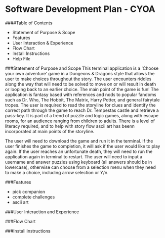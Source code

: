 # Software Development Plan - CYOA

####Table of Contents
- Statement of Purpose & Scope
- Features
- User Interaction & Experience 
- Flow Chart
- Install Instructions 
- Help File 




###Statement of Purpose and Scope
This terminal application is a 'Choose your own adventure' game in a Dungeons & Dragons style that allows the user to make choices throughout the story. The user encounters riddles along the way that will need to be solved to move on or will result in death or looping back to an earlier choice. 
The main point of the game is fun! The application is fantasy based with references and nods to popular fandoms such as Dr. Who, The Hobbit, The Matrix, Harry Potter, and general fairytale tropes. The user is required to read the storyline for clues and identify the correct path through the game to reach Dr. Tempestas castle and retrieve a pass-key. It is part of a trend of puzzle and logic games, along with escape rooms, for an audience ranging from children to adults. There is a level of literacy required, and to help with story flow ascii art has beenn incorporated at main points of the storyline. 

The user will need to download the game and run it in the terminal. If the user finishes the game to completion, it will ask if the user would like to play again. If the user reaches an unfortunate death, they will need to run the application again in terminal to restart.
The user will need to input a username and answer puzzles using keyboard (all answers should be in lowercase), otherwise can choose from a selection menu when they need to make a choice, including arrow selection or Y/n.  




###Features
- pick companion
- complete challenges
- ascii art 

###User Interaction and Experience
<!-- Develop an outline of the user interaction and experience for the application.
Your outline must include:
- how the user will find out how to interact with / use each feature
- how the user will interact with / use each feature
- how errors will be handled by the application and displayed to the user -->

###Flow Chart
<!-- Develop a diagram which describes the control flow of your application. Your diagram must:
- show the workflow/logic and/or integration of the features in your application for each feature.
- utilise a recognised format or set of conventions for a control flow diagram, such as UML. -->

###Install instructions 
